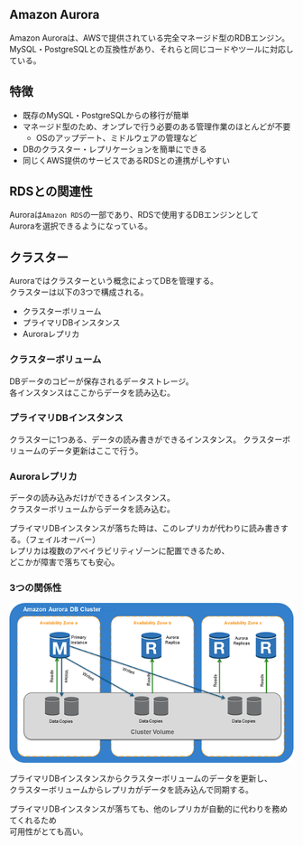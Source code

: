 ## Amazon Aurora
Amazon Auroraは、AWSで提供されている完全マネージド型のRDBエンジン。  
MySQL・PostgreSQLとの互換性があり、それらと同じコードやツールに対応している。

## 特徴
* 既存のMySQL・PostgreSQLからの移行が簡単
* マネージド型のため、オンプレで行う必要のある管理作業のほとんどが不要
  - OSのアップデート、ミドルウェアの管理など
* DBのクラスター・レプリケーションを簡単にできる
* 同じくAWS提供のサービスであるRDSとの連携がしやすい

## RDSとの関連性
Auroraは`Amazon RDS`の一部であり、RDSで使用するDBエンジンとして  
Auroraを選択できるようになっている。

## クラスター
Auroraではクラスターという概念によってDBを管理する。  
クラスターは以下の3つで構成される。

* クラスターボリューム
* プライマリDBインスタンス
* Auroraレプリカ

### クラスターボリューム
DBデータのコピーが保存されるデータストレージ。  
各インスタンスはここからデータを読み込む。

### プライマリDBインスタンス
クラスターに1つある、データの読み書きができるインスタンス。
クラスターボリュームのデータ更新はここで行う。
 
### Auroraレプリカ
データの読み込みだけができるインスタンス。  
クラスターボリュームからデータを読み込む。

プライマリDBインスタンスが落ちた時は、このレプリカが代わりに読み書きする。（フェイルオーバー）  
レプリカは複数のアベイラビリティゾーンに配置できるため、  
どこかが障害で落ちても安心。

### 3つの関係性
![](./image/AuroraArch001.png)

プライマリDBインスタンスからクラスターボリュームのデータを更新し、  
クラスターボリュームからレプリカがデータを読み込んで同期する。

プライマリDBインスタンスが落ちても、他のレプリカが自動的に代わりを務めてくれるため  
可用性がとても高い。